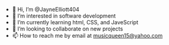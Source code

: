 - 👋 Hi, I’m @JayneElliott404
- 👀 I’m interested in software development
- 🌱 I’m currently learning html, CSS, and JaveScript
- 💞️ I’m looking to collaborate on new projects
- 📫 How to reach me by email at musicqueen15@yahoo.com

<!---
JayneElliott404/JayneElliott404 is a ✨ special ✨ repository because its `README.md` (this file) appears on your GitHub profile.
You can click the Preview link to take a look at your changes.
--->
